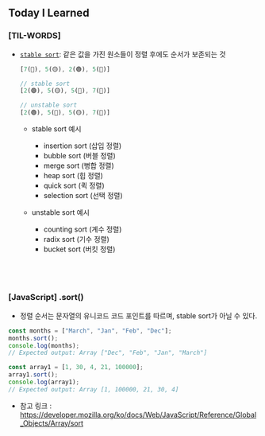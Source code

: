 ## Today I Learned

### [TIL-WORDS]

- [`stable sort`](https://en.wikipedia.org/wiki/Sorting_algorithm#Stability): 같은 값을 가진 원소들이 정렬 후에도 순서가 보존되는 것

  ```js
  [7(🔵), 5(🟡), 2(🟢), 5(🔴)]

  // stable sort
  [2(🟢), 5(🟡), 5(🔴), 7(🔵)]

  // unstable sort
  [2(🟢), 5(🔴), 5(🟡), 7(🔵)]
  ```

  - stable sort 예시

    - insertion sort (삽입 정렬)
    - bubble sort (버블 정렬)
    - merge sort (병합 정렬)
    - heap sort (힙 정렬)
    - quick sort (퀵 정렬)
    - selection sort (선택 정렬)

  - unstable sort 예시
    - counting sort (계수 정렬)
    - radix sort (기수 정렬)
    - bucket sort (버킷 정렬)

## <br />

### [JavaScript] .sort()

- 정렬 순서는 문자열의 유니코드 코드 포인트를 따르며, stable sort가 아닐 수 있다.

```js
const months = ["March", "Jan", "Feb", "Dec"];
months.sort();
console.log(months);
// Expected output: Array ["Dec", "Feb", "Jan", "March"]

const array1 = [1, 30, 4, 21, 100000];
array1.sort();
console.log(array1);
// Expected output: Array [1, 100000, 21, 30, 4]
```

- 참고 링크 : https://developer.mozilla.org/ko/docs/Web/JavaScript/Reference/Global_Objects/Array/sort
